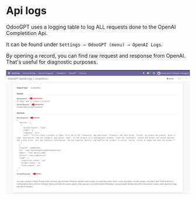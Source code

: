 # Api logs

OdooGPT uses a logging table to log ALL requests done to the OpenAI Completition Api. 

It can be found under `Settings → OdooGPT (menu) → OpenAI Logs`. 

By opening a record, you can find raw request and response from OpenAI. That's useful for diagnostic 
purposes. 

![OpenAI Api Log](./advanced-usage/api-log.png)
